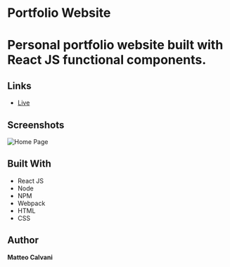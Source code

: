 # Portfolio Website

# Personal portfolio website built with React JS functional components.

## Links

- [Live](<Homepage url> 'Live View')

## Screenshots

![Home Page](/screenshots/1.png 'Home Page')

## Built With

- React JS
- Node
- NPM
- Webpack
- HTML
- CSS

## Author

**Matteo Calvani**

<!-- . Intersection Observr API for fade in animation.
. EmailJS library for contact section. -->
